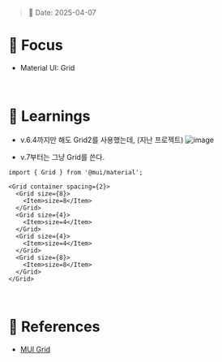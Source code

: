 > 📅 Date: 2025-04-07

# 📌 Focus
- Material UI: Grid
<br />

# 📝 Learnings
- v.6.4까지만 해도 Grid2를 사용했는데, (지난 프로젝트)
![image](https://github.com/user-attachments/assets/25c7b301-4259-4662-bb11-956bee41c83a)

- v.7부터는 그냥 Grid를 쓴다.
```
import { Grid } from '@mui/material';

<Grid container spacing={2}>
  <Grid size={8}>
    <Item>size=8</Item>
  </Grid>
  <Grid size={4}>
    <Item>size=4</Item>
  </Grid>
  <Grid size={4}>
    <Item>size=4</Item>
  </Grid>
  <Grid size={8}>
    <Item>size=8</Item>
  </Grid>
</Grid>
```
<br />

# 🔗 References
- [MUI Grid](https://mui.com/material-ui/react-grid/)
